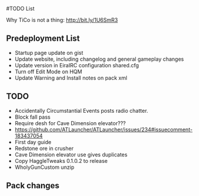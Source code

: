 ﻿#TODO List

Why TiCo is not a thing: http://bit.ly/1U6SmR3

## Predeployment List
- Startup page update on gist
- Update website, including changelog and general gameplay changes
- Update version in EiraIRC configuration shared.cfg
- Turn off Edit Mode on HQM
- Update Warning and Install notes on pack xml

## TODO

- Accidentally Circumstantial Events posts radio chatter.
- Block fall pass
- Require desh for Cave Dimension elevator???
- https://github.com/ATLauncher/ATLauncher/issues/234#issuecomment-183437054
- First day guide
- Redstone ore in crusher
- Cave Dimension elevator use gives duplicates
- Copy HaggleTweaks 0.1.0.2 to release
- WholyGunCustom unzip

## Pack changes

